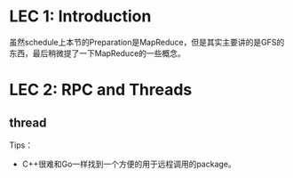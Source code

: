 # LEC 1: Introduction

虽然schedule上本节的Preparation是MapReduce，但是其实主要讲的是GFS的东西，最后稍微提了一下MapReduce的一些概念。



# LEC 2: RPC and Threads

## thread





Tips：

- C++很难和Go一样找到一个方便的用于远程调用的package。

